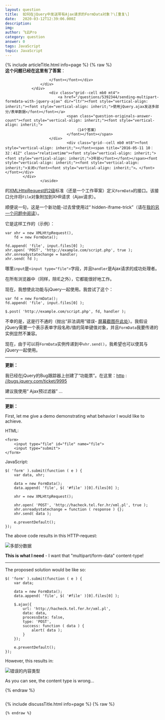 ```yaml
---
layout: question
title:  如何在jQuery中发送带有Ajax请求的FormData对象？\[重复\]
date:   2020-03-12T12:39:06.000Z
description:                                                                          ...
img: 
author: 飞云Pro
category: question
answer: 0
tags: JavaScript
topic: JavaScript
---
```

<div class="article-root">
  <div class="article">
    {% include articleTitle.html info=page %}
    {% raw %}
    <div class="article-content"><aside class="s-notice s-notice__info js-post-notice mb16" aria-hidden="false" role="status">
            <div class="grid fd-column fw-nowrap"> 
                <div class="grid fw-nowrap">
                    <div class="grid--cell fl1 lh-lg">
                        <div class="grid--cell fl1 lh-lg">
                            <b><font style="vertical-align: inherit;"><font style="vertical-align: inherit;">这个问题已经在这里有了答案</font></font></b><font style="vertical-align: inherit;"><font style="vertical-align: inherit;">：
                            
                        </font></font></div>
                    </div>
                </div>
                        <div class="grid--cell mb0 mt4">
                            <a href="/questions/5392344/sending-multipart-formdata-with-jquery-ajax" dir="ltr"><font style="vertical-align: inherit;"><font style="vertical-align: inherit;">使用jQuery.ajax发送多部分/表单数据</font></font></a>
                                <span class="question-originals-answer-count"><font style="vertical-align: inherit;"><font style="vertical-align: inherit;">
                                    （14个答案）
                                </font></font></span>
                        </div>
                                <div class="grid--cell mb0 mt8"><font style="vertical-align: inherit;"></font><span title="2016-05-11 10：32：41Z" class="relativetime"><font style="vertical-align: inherit;"><font style="vertical-align: inherit;">3年前</font></font></span><font style="vertical-align: inherit;"><font style="vertical-align: inherit;">关闭</font><font style="vertical-align: inherit;">。</font></font></div>
            </div>
                    </aside>
<p><font style="vertical-align: inherit;"><font style="vertical-align: inherit;">的</font></font><a href="http://www.w3.org/TR/XMLHttpRequest2/" rel="noreferrer"><font style="vertical-align: inherit;"><font style="vertical-align: inherit;">XMLHttpRequest的2级</font></font></a><font style="vertical-align: inherit;"><font style="vertical-align: inherit;">标准（还是一个工作草案）定义</font></font><code>FormData</code><font style="vertical-align: inherit;"><font style="vertical-align: inherit;">的接口。</font><font style="vertical-align: inherit;">该接口允许将</font></font><code>File</code><font style="vertical-align: inherit;"><font style="vertical-align: inherit;">对象</font><font style="vertical-align: inherit;">附加</font><font style="vertical-align: inherit;">到XHR请求（Ajax请求）。</font></font></p>

<p><font style="vertical-align: inherit;"><font style="vertical-align: inherit;">顺便说一句，这是一个新功能-过去曾使用过“ hidden-iframe-trick”（请在</font></font><a href="https://stackoverflow.com/questions/6718664/is-it-possible-to-peform-an-asynchronous-cross-domain-file-upload/6963843"><font style="vertical-align: inherit;"><font style="vertical-align: inherit;">我的另一个问题中阅读</font></font></a><font style="vertical-align: inherit;"><font style="vertical-align: inherit;">）。</font></font></p>

<p><font style="vertical-align: inherit;"><font style="vertical-align: inherit;">它是这样工作的（示例）：</font></font></p>

<pre><code>var xhr = new XMLHttpRequest(),<font></font>
    fd = new FormData();<font></font>
<font></font>
fd.append( 'file', input.files[0] );<font></font>
xhr.open( 'POST', 'http://example.com/script.php', true );<font></font>
xhr.onreadystatechange = handler;<font></font>
xhr.send( fd );<font></font>
</code></pre>

<p><font style="vertical-align: inherit;"><font style="vertical-align: inherit;">哪里</font></font><code>input</code><font style="vertical-align: inherit;"><font style="vertical-align: inherit;">是</font></font><code>&lt;input type="file"&gt;</code><font style="vertical-align: inherit;"><font style="vertical-align: inherit;">字段，并且</font></font><code>handler</code><font style="vertical-align: inherit;"><font style="vertical-align: inherit;">是Ajax请求的成功处理者。</font></font></p>

<p><font style="vertical-align: inherit;"><font style="vertical-align: inherit;">在所有浏览器中（同样，除IE之外），它都能很好地工作。</font></font></p>

<p><font style="vertical-align: inherit;"><font style="vertical-align: inherit;">现在，我想使此功能与jQuery一起使用。</font><font style="vertical-align: inherit;">我尝试了这个：</font></font></p>

<pre><code>var fd = new FormData();    <font></font>
fd.append( 'file', input.files[0] );<font></font>
<font></font>
$.post( 'http://example.com/script.php', fd, handler );<font></font>
</code></pre>

<p><font style="vertical-align: inherit;"><font style="vertical-align: inherit;">不幸的是，这是行不通的（抛出“非法调用”错误- </font></font><a href="https://i.imgur.com/Uy8Xu.png" rel="noreferrer"><font style="vertical-align: inherit;"><font style="vertical-align: inherit;">屏幕截图在此处</font></font></a><font style="vertical-align: inherit;"><font style="vertical-align: inherit;">）。</font><font style="vertical-align: inherit;">我假设jQuery需要一个表示表单字段名称/值的简单键值对象，并且</font></font><code>FormData</code><font style="vertical-align: inherit;"><font style="vertical-align: inherit;">我要传递</font><font style="vertical-align: inherit;">的</font><font style="vertical-align: inherit;">实例显然不兼容。</font></font></p>

<p><font style="vertical-align: inherit;"><font style="vertical-align: inherit;">现在，由于可以将</font></font><code>FormData</code><font style="vertical-align: inherit;"><font style="vertical-align: inherit;">实例</font><font style="vertical-align: inherit;">传递</font><font style="vertical-align: inherit;">到中</font></font><code>xhr.send()</code><font style="vertical-align: inherit;"><font style="vertical-align: inherit;">，我希望也可以使其与jQuery一起使用。</font></font></p>

<hr>

<p><strong><font style="vertical-align: inherit;"><font style="vertical-align: inherit;">更新：</font></font></strong></p>

<p><font style="vertical-align: inherit;"><font style="vertical-align: inherit;">我已经在jQuery的Bug跟踪器上创建了“功能票”。</font><font style="vertical-align: inherit;">在这里：</font><a href="http://bugs.jquery.com/ticket/9995" rel="noreferrer"><font style="vertical-align: inherit;">http</font></a><font style="vertical-align: inherit;"> : </font></font><a href="http://bugs.jquery.com/ticket/9995" rel="noreferrer"><font style="vertical-align: inherit;"><font style="vertical-align: inherit;">//bugs.jquery.com/ticket/9995</font></font></a></p>

<p><font style="vertical-align: inherit;"><font style="vertical-align: inherit;">建议我使用“ Ajax预过滤器” ...</font></font></p>

<hr>

<p><strong><font style="vertical-align: inherit;"><font style="vertical-align: inherit;">更新：</font></font></strong></p>

<p>First, let me give a demo demonstrating what behavior I would like to achieve. </p>

<p>HTML:</p>

<pre><code>&lt;form&gt;<font></font>
    &lt;input type="file" id="file" name="file"&gt;<font></font>
    &lt;input type="submit"&gt;<font></font>
&lt;/form&gt;<font></font>
</code></pre>

<p>JavaScript:</p>

<pre><code>$( 'form' ).submit(function ( e ) {<font></font>
    var data, xhr;<font></font>
<font></font>
    data = new FormData();<font></font>
    data.append( 'file', $( '#file' )[0].files[0] );<font></font>
<font></font>
    xhr = new XMLHttpRequest();<font></font>
<font></font>
    xhr.open( 'POST', 'http://hacheck.tel.fer.hr/xml.pl', true );<font></font>
    xhr.onreadystatechange = function ( response ) {};<font></font>
    xhr.send( data );<font></font>
<font></font>
    e.preventDefault();<font></font>
});<font></font>
</code></pre>

<p>The above code results in this HTTP-request:</p>

<p><img src="https://www.samyoc.com//uploads/users/13793/images/thumbnails/1584016618735.png" data-src="https://www.samyoc.com//uploads/users/13793/images/1584016618735.png" alt="多部分数据"></p>

<p><strong>This is what I need</strong> - I want that "multipart/form-data" content-type!</p>

<hr>

<p>The proposed solution would be like so:</p>

<pre><code>$( 'form' ).submit(function ( e ) {<font></font>
    var data;<font></font>
<font></font>
    data = new FormData();<font></font>
    data.append( 'file', $( '#file' )[0].files[0] );<font></font>
<font></font>
    $.ajax({<font></font>
        url: 'http://hacheck.tel.fer.hr/xml.pl',<font></font>
        data: data,<font></font>
        processData: false,<font></font>
        type: 'POST',<font></font>
        success: function ( data ) {<font></font>
            alert( data );<font></font>
        }<font></font>
    });<font></font>
<font></font>
    e.preventDefault();<font></font>
});<font></font>
</code></pre>

<p>However, this results in:</p>

<p><img src="https://www.samyoc.com//uploads/users/13793/images/thumbnails/1584016618736.png" data-src="https://www.samyoc.com//uploads/users/13793/images/1584016618736.png" alt="错误的内容类型"></p>

<p>As you can see, the content type is wrong...</p></div>
    {% endraw %}
  </div>
  <p style="height: 0;width:0;overflow: hidden;"> 第1330篇《如何在jQuery中发送带有Ajax请求的FormData对象？[重复]》来自Winter(https://github.com/aiyld/aiyld.github.io)的站点</p>
  <div class="discuss-wrapper">
    {% include discussTitle.html info=page %}
    {% raw %}
    
    {% endraw %}
  </div>
<div>
